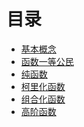 # 目录

* [基本概念](README.md)
* [函数一等公民](section1.md)
* [纯函数](section2.md)
* [柯里化函数](section3.md)
* [组合化函数]()
* [高阶函数]()
  
  
